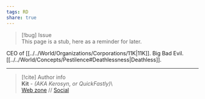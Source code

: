 ```yaml
---  
tags: RD  
share: true  
---  
```

> [!bug] Issue  
> This page is a stub, here as a reminder for later.  
  
CEO of [[../../World/Organizations/Corporations/11K|11K]]. Big Bad Evil. [[../../World/Concepts/Pestilence#Deathlessness|Deathless]].  
  
-----  
> [!cite] Author info  
> **Kit** - *(AKA Kerosyn, or QuickFastly)*\  
> [Web zone](https://kerosyn.link) // [Social](https://a.tripulse.link/@kit)